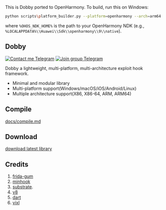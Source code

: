 This is Dobby ported to OpenHarmony. To build, run this on Windows:

```bash
python scripts\platform_builder.py --platform=openharmony --arch=arm64 --cmake_dir=%OHOS_NDK_HOME%\build-tools\cmake --llvm_dir=C:\\Users\\<用户名>\\AppData\\Local\\Huawei\\Sdk\\openharmony\\9\\native\\llvm
```

where `%OHOS_NDK_HOME%` is the path to your OpenHarmony NDK (e.g., `%LOCALAPPDATA%\\Huawei\\Sdk\\openharmony\\9\\native`).

## Dobby

[![Contact me Telegram](https://img.shields.io/badge/Contact%20me-Telegram-blue.svg)](https://t.me/IOFramebuffer) [![Join group Telegram](https://img.shields.io/badge/Join%20group-Telegram-brightgreen.svg)](https://t.me/dobby_group)

Dobby a lightweight, multi-platform, multi-architecture exploit hook framework.

- Minimal and modular library
- Multi-platform support(Windows/macOS/iOS/Android/Linux)
- Multiple architecture support(X86, X86-64, ARM, ARM64)

## Compile

[docs/compile.md](docs/compile.md)

## Download

[download latest library](https://github.com/hx1997/Dobby-openharmony-linux/releases/tag/latest)

## Credits

1. [frida-gum](https://github.com/frida/frida-gum)
2. [minhook](https://github.com/TsudaKageyu/minhook)
3. [substrate](https://github.com/jevinskie/substrate).
4. [v8](https://github.com/v8/v8)
5. [dart](https://github.com/dart-lang/sdk)
6. [vixl](https://git.linaro.org/arm/vixl.git)
